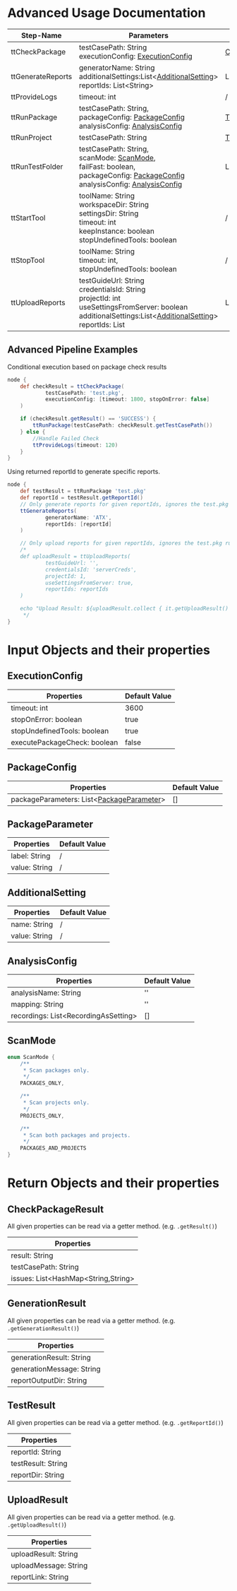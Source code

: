 # Advanced Usage Documentation

| Step-Name         | Parameters                                                                                                                                                                                                      | Return                                       |
|-------------------|-----------------------------------------------------------------------------------------------------------------------------------------------------------------------------------------------------------------|----------------------------------------------|
| ttCheckPackage    | testCasePath: String <br/> executionConfig: [ExecutionConfig](#executionconfig)                                                                                                                                 | [CheckPackageResult](#checkpackageresult)    |
| ttGenerateReports | generatorName: String <br/> additionalSettings:List\<[AdditionalSetting](#additionalsetting)> <br/> reportIds: List\<String>                                                                                    | List\<[GenerationResult](#generationresult)> |
| ttProvideLogs     | timeout: int                                                                                                                                                                                                    | /                                            |
| ttRunPackage      | testCasePath: String,<br/> packageConfig: [PackageConfig](#packageconfig) <br/> analysisConfig: [AnalysisConfig](#analysisconfig)                                                                               | [TestResult](#testresult)                    |
| ttRunProject      | testCasePath: String                                                                                                                                                                                            | [TestResult](#testresult)                    |
| ttRunTestFolder   | testCasePath: String, <br/>scanMode: [ScanMode](#scanmode), <br/>failFast: boolean,<br/> packageConfig: [PackageConfig](#packageconfig) <br/> analysisConfig: [AnalysisConfig](#analysisconfig)                 | List<[TestResult](#testresult)>              |
| ttStartTool       | toolName: String <br/> workspaceDir: String <br/> settingsDir: String <br/> timeout: int <br/> keepInstance: boolean <br/> stopUndefinedTools: boolean                                                          | /                                            |
| ttStopTool        | toolName: String <br/> timeout: int,<br/> stopUndefinedTools: boolean                                                                                                                                           | /                                            |
| ttUploadReports   | testGuideUrl: String <br/> credentialsId: String <br/>projectId: int <br/> useSettingsFromServer: boolean <br/> additionalSettings:List\<[AdditionalSetting](#additionalsetting)> <br/> reportIds: List<String> | List\<[UploadResult](#uploadresult)>         |

## Advanced Pipeline Examples

Conditional execution based on package check results

```groovy
node {
    def checkResult = ttCheckPackage(
            testCasePath: 'test.pkg',
            executionConfig: [timeout: 1800, stopOnError: false]
    )

    if (checkResult.getResult() == 'SUCCESS') {
        ttRunPackage(testCasePath: checkResult.getTestCasePath())
    } else {
        //Handle Failed Check
        ttProvideLogs(timeout: 120)
    }
}
```

Using returned reportId to generate specific reports.

```groovy
node {
    def testResult = ttRunPackage 'test.pkg'
    def reportId = testResult.getReportId()
    // Only generate reports for given reportIds, ignores the test.pkg run
    ttGenerateReports(
            generatorName: 'ATX',
            reportIds: [reportId]
    )

    // Only upload reports for given reportIds, ignores the test.pkg run
    /*
    def uploadResult = ttUploadReports(
            testGuideUrl: '',
            credentialsId: 'serverCreds',
            projectId: 1,
            useSettingsFromServer: true,
            reportIds: reportIds
    )

    echo "Upload Result: ${uploadResult.collect { it.getUploadResult() }}"
     */
}
```

# Input Objects and their properties

## ExecutionConfig

| Properties                   | Default Value |
|------------------------------|---------------|
| timeout: int                 | 3600          |
| stopOnError: boolean         | true          |
| stopUndefinedTools: boolean  | true          |
| executePackageCheck: boolean | false         |

## PackageConfig

| Properties                                                      | Default Value |
|-----------------------------------------------------------------|---------------|
| packageParameters: List\<[PackageParameter](#packageparameter)> | []            |

## PackageParameter

| Properties    | Default Value |
|---------------|---------------|
| label: String | /             |
| value: String | /             |

## AdditionalSetting

| Properties    | Default Value |
|---------------|---------------|
| name: String  | /             |
| value: String | /             |

## AnalysisConfig

| Properties                            | Default Value |
|---------------------------------------|---------------|
| analysisName: String                  | ''            |
| mapping: String                       | ''            |
| recordings: List\<RecordingAsSetting> | []            |

## ScanMode

```groovy
enum ScanMode {
    /**
     * Scan packages only.
     */
    PACKAGES_ONLY,

    /**
     * Scan projects only.
     */
    PROJECTS_ONLY,

    /**
     * Scan both packages and projects.
     */
    PACKAGES_AND_PROJECTS
}
```

# Return Objects and their properties

## CheckPackageResult

All given properties can be read via a getter method. (e.g. `.getResult()`)

| Properties                            |
|---------------------------------------|
| result: String                        |
| testCasePath: String                  |
| issues: List\<HashMap\<String,String> |

## GenerationResult

All given properties can be read via a getter method. (e.g. `.getGenerationResult()`)

| Properties                |
|---------------------------|
| generationResult: String  |
| generationMessage: String |
| reportOutputDir: String   |

## TestResult

All given properties can be read via a getter method. (e.g. `.getReportId()`)

| Properties         |
|--------------------|
| reportId: String   |
| testResult: String |
| reportDir: String  |

## UploadResult

All given properties can be read via a getter method. (e.g. `.getUploadResult()`)

| Properties            |
|-----------------------|
| uploadResult: String  |
| uploadMessage: String |
| reportLink: String    |



